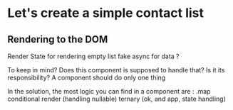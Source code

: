 # Let's create a simple contact list

## Rendering to the DOM
Render
State for rendering empty list
fake async for data ?


To keep in mind? Does this component is supposed to handle that? Is it its responsibility?
A component should do only one thing

In the solution, the most logic you can find in a component are :
    .map
    conditional render (handling nullable)
    ternary
    (ok, and app, state handling)
